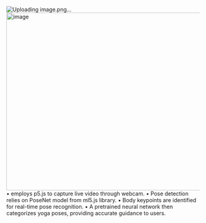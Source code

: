 ![Uploading image.png…]()
<img width="881" height="464" alt="image" src="https://github.com/user-attachments/assets/81eba9ea-c4ec-45df-b08c-4020f26a2a37" />
• employs p5.js to capture live video through webcam.
• Pose detection relies on PoseNet model from ml5.js library.
• Body keypoints are identified for real-time pose recognition.
• A pretrained neural network then categorizes yoga poses, providing accurate guidance to users.
